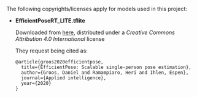 The following copyrights/licenses apply for models used in this project:

- **EfficientPoseRT_LITE.tflite**

  Downloaded from [here](https://github.com/daniegr/EfficientPose), distributed under a *Creative Commons Attribution 4.0 International* license

  They request being cited as:
  ```
  @article{groos2020efficientpose,
    title={EfficientPose: Scalable single-person pose estimation},
    author={Groos, Daniel and Ramampiaro, Heri and Ihlen, Espen},
    journal={Applied intelligence},
    year={2020}
  }
  ```
